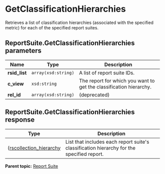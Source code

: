 # GetClassificationHierarchies

Retrieves a list of classification hierarchies \(associated with the specified metric\) for each of the specified report suites.

## ReportSuite.GetClassificationHierarchies parameters

|Name|Type|Description|
|----|----|-----------|
|**rsid\_list** |`array(xsd:string)` |A list of report suite IDs.|
|**c\_view** |`xsd:string` |The report for which you want to get the classification hierarchy.|
|**rel\_id** |`array(xsd:string)` |\(deprecated\)|

## ReportSuite.GetClassificationHierarchies response

|Type|Description|
|----|-----------|
|([rscollection_hierarchy](https://github.com/Adobe-Experience-Cloud/analytics-1.4-apis/blob/master/docs/admin-api-1.3/data_types/r_rscollection_hierarchy.md) |List that includes each report suite's classification hierarchy for the specified report.|

**Parent topic:** [Report Suite](../../methods/report_suite/c_api_admin_methods_repsuite.md)


